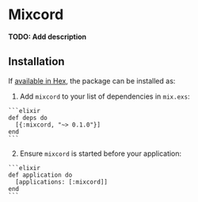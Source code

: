 # Mixcord

**TODO: Add description**

## Installation

If [available in Hex](https://hex.pm/docs/publish), the package can be installed as:

  1. Add `mixcord` to your list of dependencies in `mix.exs`:

    ```elixir
    def deps do
      [{:mixcord, "~> 0.1.0"}]
    end
    ```

  2. Ensure `mixcord` is started before your application:

    ```elixir
    def application do
      [applications: [:mixcord]]
    end
    ```

